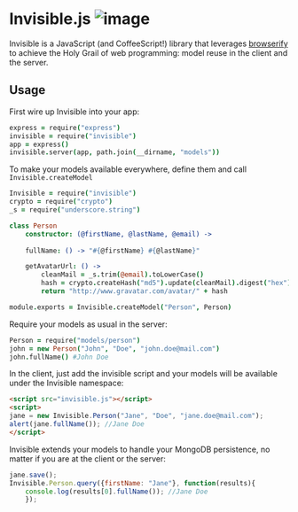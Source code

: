 # Invisible.js ![image](https://david-dm.org/sammla/invisible.png)

Invisible is a JavaScript (and CoffeeScript!) library that leverages 
[browserify](https://github.com/substack/node-browserify) to achieve the Holy Grail of web programming: 
model reuse in the client and the server.

## Usage

First wire up Invisible into your app:

```coffeescript
express = require("express")
invisible = require("invisible")
app = express()
invisible.server(app, path.join(__dirname, "models"))
```

To make your models available everywhere, define them and call `Invisible.createModel`

```coffeescript
Invisible = require("invisible")
crypto = require("crypto")
_s = require("underscore.string")

class Person
    constructor: (@firstName, @lastName, @email) ->
    
    fullName: () -> "#{@firstName} #{@lastName}"

    getAvatarUrl: () ->
        cleanMail = _s.trim(@email).toLowerCase()
        hash = crypto.createHash("md5").update(cleanMail).digest("hex")
        return "http://www.gravatar.com/avatar/" + hash

module.exports = Invisible.createModel("Person", Person)
```

Require your models as usual in the server:

```coffeescript
Person = require("models/person")
john = new Person("John", "Doe", "john.doe@mail.com")
john.fullName() #John Doe
```

In the client, just add the invisible script and your models will be available under the Invisible 
namespace:

```html
<script src="invisible.js"></script>
<script>
jane = new Invisible.Person("Jane", "Doe", "jane.doe@mail.com");
alert(jane.fullName()); //Jane Doe
</script>
```


Invisible extends your models to handle your MongoDB persistence, no matter if you are at the client or 
the server:

```javascript
jane.save();
Invisible.Person.query({firstName: "Jane"}, function(results){
    console.log(results[0].fullName()); //Jane Doe
    });
```
